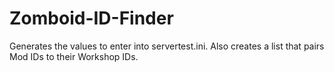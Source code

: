 # Zomboid-ID-Finder
Generates the values to enter into servertest.ini. Also creates a list that pairs Mod IDs to their Workshop IDs.
